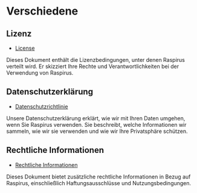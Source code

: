 # Verschiedene

## Lizenz

- [License](https://github.com/Raspirus/Raspirus/blob/main/LICENSE)

Dieses Dokument enthält die Lizenzbedingungen, unter denen Raspirus verteilt wird. Er skizziert Ihre Rechte und Verantwortlichkeiten bei der Verwendung von Raspirus.

## Datenschutzerklärung

- [Datenschutzrichtlinie](privacy.md)

Unsere Datenschutzerklärung erklärt, wie wir mit Ihren Daten umgehen, wenn Sie Raspirus verwenden. Sie beschreibt, welche Informationen wir sammeln, wie wir sie verwenden und wie wir Ihre Privatsphäre schützen.

## Rechtliche Informationen

- [Rechtliche Informationen](legal.md)

Dieses Dokument bietet zusätzliche rechtliche Informationen in Bezug auf Raspirus, einschließlich Haftungsausschlüsse und Nutzungsbedingungen.
